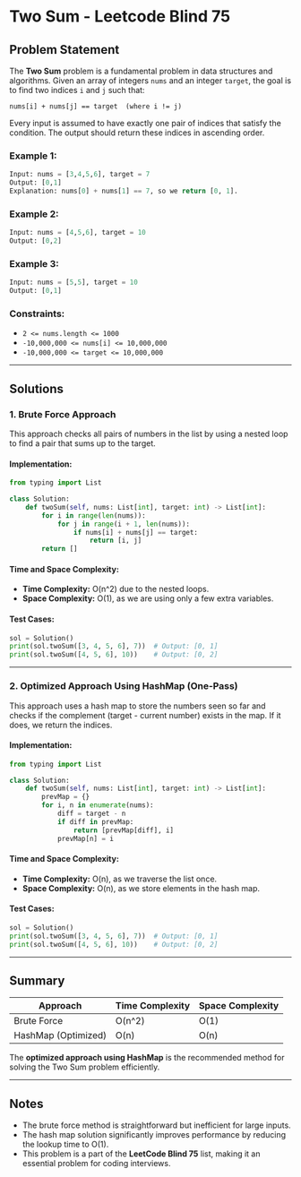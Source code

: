 # Two Sum - Leetcode Blind 75

## Problem Statement
The **Two Sum** problem is a fundamental problem in data structures and algorithms. Given an array of integers `nums` and an integer `target`, the goal is to find two indices `i` and `j` such that:

```
nums[i] + nums[j] == target  (where i != j)
```

Every input is assumed to have exactly one pair of indices that satisfy the condition. The output should return these indices in ascending order.

### Example 1:
```python
Input: nums = [3,4,5,6], target = 7
Output: [0,1]
Explanation: nums[0] + nums[1] == 7, so we return [0, 1].
```

### Example 2:
```python
Input: nums = [4,5,6], target = 10
Output: [0,2]
```

### Example 3:
```python
Input: nums = [5,5], target = 10
Output: [0,1]
```

### Constraints:
- `2 <= nums.length <= 1000`
- `-10,000,000 <= nums[i] <= 10,000,000`
- `-10,000,000 <= target <= 10,000,000`

---

## Solutions

### 1. Brute Force Approach
This approach checks all pairs of numbers in the list by using a nested loop to find a pair that sums up to the target.

#### Implementation:
```python
from typing import List

class Solution:
    def twoSum(self, nums: List[int], target: int) -> List[int]:
        for i in range(len(nums)):
            for j in range(i + 1, len(nums)):
                if nums[i] + nums[j] == target:
                    return [i, j]
        return []
```

#### Time and Space Complexity:
- **Time Complexity:** O(n^2) due to the nested loops.
- **Space Complexity:** O(1), as we are using only a few extra variables.

#### Test Cases:
```python
sol = Solution()
print(sol.twoSum([3, 4, 5, 6], 7))  # Output: [0, 1]
print(sol.twoSum([4, 5, 6], 10))    # Output: [0, 2]
```

---

### 2. Optimized Approach Using HashMap (One-Pass)
This approach uses a hash map to store the numbers seen so far and checks if the complement (target - current number) exists in the map. If it does, we return the indices.

#### Implementation:
```python
from typing import List

class Solution:
    def twoSum(self, nums: List[int], target: int) -> List[int]:
        prevMap = {}
        for i, n in enumerate(nums):
            diff = target - n
            if diff in prevMap:
                return [prevMap[diff], i]
            prevMap[n] = i
```

#### Time and Space Complexity:
- **Time Complexity:** O(n), as we traverse the list once.
- **Space Complexity:** O(n), as we store elements in the hash map.

#### Test Cases:
```python
sol = Solution()
print(sol.twoSum([3, 4, 5, 6], 7))  # Output: [0, 1]
print(sol.twoSum([4, 5, 6], 10))    # Output: [0, 2]
```

---

## Summary
| Approach  | Time Complexity | Space Complexity |
|-----------|----------------|------------------|
| Brute Force | O(n^2)         | O(1)             |
| HashMap (Optimized) | O(n)  | O(n)             |

The **optimized approach using HashMap** is the recommended method for solving the Two Sum problem efficiently.

---

## Notes
- The brute force method is straightforward but inefficient for large inputs.
- The hash map solution significantly improves performance by reducing the lookup time to O(1).
- This problem is a part of the **LeetCode Blind 75** list, making it an essential problem for coding interviews.

